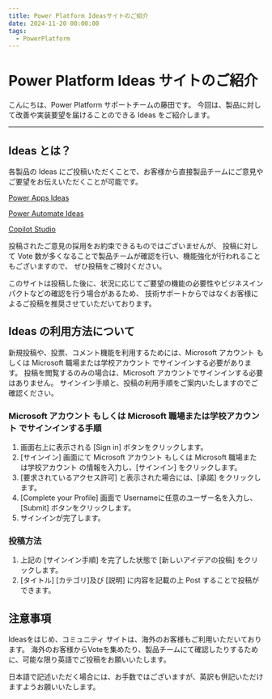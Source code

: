 ```yaml
---
title: Power Platform Ideasサイトのご紹介
date: 2024-11-20 00:00:00
tags:
  - PowerPlatform
---
```


# Power Platform Ideas サイトのご紹介
<!-- ここに 導入部分 -->
こんにちは、Power Platform サポートチームの藤田です。
今回は、製品に対して改善や実装要望を届けることのできる Ideas をご紹介します。

<!-- more -->

<!-- ここに Read more 以降の文章 -->

---
## Ideas とは？

各製品の Ideas にご投稿いただくことで、お客様から直接製品チームにご意見やご要望をお伝えいただくことが可能です。

[Power Apps Ideas](https://ideas.powerapps.com/d365community/forum/f1458c72-ae29-ed11-9db2-000d3a8c451e)

[Power Automate Ideas](https://ideas.powerautomate.com/d365community/forum/086dd68e-597f-ec11-8d21-0022482e8f9f)

[Copilot Studio](https://ideas.powervirtualagents.com/d365community/forum/21a4f1f9-f7fc-ec11-82e6-000d3a8b109b)

投稿されたご意見の採用をお約束できるものではございませんが、
投稿に対して Vote 数が多くなることで製品チームが確認を行い、機能強化が行われることもございますので、
ぜひ投稿をご検討ください。

このサイトは投稿した後に、状況に応じてご要望の機能の必要性やビジネスインパクトなどの確認を行う場合があるため、
技術サポートからではなくお客様によるご投稿を推奨させていただいております。

## Ideas の利用方法について

新規投稿や、投票、コメント機能を利用するためには、Microsoft アカウント もしくは Microsoft 職場または学校アカウント でサインインする必要があります。
投稿を閲覧するのみの場合は、Microsoft アカウントでサインインする必要はありません。
サインイン手順と、投稿の利用手順をご案内いたしますのでご確認ください。

### Microsoft アカウント もしくは Microsoft 職場または学校アカウント でサインインする手順

1. 画面右上に表示される [Sign in] ボタンをクリックします。
1. [サインイン] 画面にて Microsoft アカウント もしくは Microsoft 職場または学校アカウント の情報を入力し、[サインイン] をクリックします。
1. [要求されているアクセス許可] と表示された場合には、[承諾] をクリックします。
1. [Complete your Profile] 画面で Usernameに任意のユーザー名を入力し、[Submit] ボタンをクリックします。
1. サインインが完了します。

### 投稿方法
1. 上記の [サインイン手順] を完了した状態で [新しいアイデアの投稿] をクリックします。
1. [タイトル] [カテゴリ]及び [説明] に内容を記載の上 Post することで投稿ができます。

## 注意事項

Ideasをはじめ、コミュニティ サイトは、海外のお客様もご利用いただいております。
海外のお客様からVoteを集めたり、製品チームにて確認したりするために、可能な限り英語でご投稿をお願いいたします。

日本語で記述いただく場合には、お手数ではございますが、英訳も併記いただけますようお願いいたします。